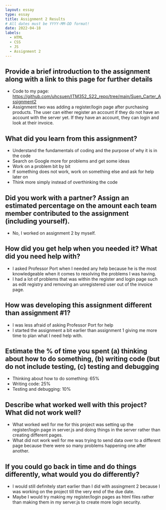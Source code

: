 ```yaml
---
layout: essay
type: essay
title: Assignment 2 Results
# All dates must be YYYY-MM-DD format!
date: 2022-04-18
labels:
  - HTML
  - CSS
  - JS
  - Assignment 2
---
```


## Provide a brief introduction to the assignment along with a link to this page for further details
- Code to my page: https://github.com/uhcsuen/ITM352_S22_repo/tree/main/Suen_Carter_Assignment2
- Assignment two was adding a register/login page after purchasing products. The user can either register an account if they do not have an account with the server yet. If they have an account, they can login and look at their invoice.

## What did you learn from this assignment?
- Understand the fundamentals of coding and the purpose of why it is in the code
- Search on Google more for problems and get some ideas
- Work on a problem bit by bit
- If something does not work, work on something else and ask for help later on
- Think more simply instead of overthinking the code

## Did you work with a partner? Assign an estimated percentage on the amount each team member contributed to the assignment (including yourself).
- No, I worked on assignment 2 by myself.

## How did you get help when you needed it? What did you need help with?
- I asked Professor Port when I needed any help because he is the most knowledgeable when it comes to resolving the problems I was having.
- I had a lot of problems that was within the register and login page such as edit registry and removing an unregistered user out of the invoice page.

## How was developing this assignment different than assignment #1?
- I was less afraid of asking Professor Port for help
- I started the assignment a bit earlier than assignment 1 giving me more time to plan what I need help with.

## Estimate the % of time you spent (a) thinking about how to do something, (b) writing code (but do not include testing, (c) testing and debugging
- Thinking about how to do something: 65%
- Writing code: 25%
- Testing and debugging: 10%

## Describe what worked well with this project? What did not work well?
- What worked well for me for this project was setting up the register/login page in server.js and doing things in the server rather than creating different pages.
- What did not work well for me was trying to send data over to a different page because there were so many problems happening one after another.

## If you could go back in time and do things differently, what would you do differently?
- I would still definitely start earlier than I did with assingment 2 because I was working on the project till the very end of the due date.
- Maybe I would try making my register/login pages as html files rather than making them in my server.js to create more login security.